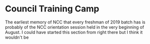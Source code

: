 # Council Training Camp

The earliest memory of NCC that every freshman of 2019 batch has is probably of the NCC orientation session held in the very beginning of August. I could have started this section from right there but I think it wouldn't be 



















































